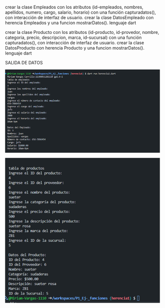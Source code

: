 crear la clase Empleados  con los atributos (id-empleados, nombres, apellidos, numero, cargo, salario, horario) con una función capturadatos(), con interacción de interfaz  de usuario. crear la clase DatosEmpleado con herencia Empleados y una funcion mostrarDatos(). lenguaje dart

crear la clase Producto con los atributos (id-producto, id-provedor, nombre, categoria, precio, descripcion, marca, id-sucursal) con una función capturadatos(), con interacción de interfaz  de usuario. crear la clase DatosProducto con herencia Producto y una funcion mostrarDatos(). lenguaje dart

SALIDA DE DATOS

![alt text](image-12.png)

![alt text](image-13.png)

